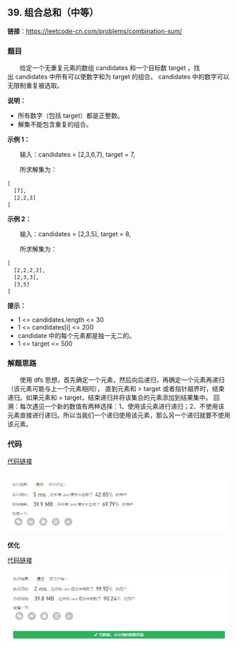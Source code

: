 ## 39. 组合总和（中等）

**链接**：https://leetcode-cn.com/problems/combination-sum/

### 题目

&emsp;&emsp;给定一个无重复元素的数组 candidates 和一个目标数 target ，找出 candidates 中所有可以使数字和为 target 的组合。
candidates 中的数字可以无限制重复被选取。

**说明：**

* 所有数字（包括 target）都是正整数。
* 解集不能包含重复的组合。 

**示例 1：**

&emsp;&emsp;输入：candidates = [2,3,6,7], target = 7,

&emsp;&emsp;所求解集为：
````
[
  [7],
  [2,2,3]
]
````
**示例 2：**

&emsp;&emsp;输入：candidates = [2,3,5], target = 8,

&emsp;&emsp;所求解集为：
````
[
  [2,2,2,2],
  [2,3,3],
  [3,5]
]
````

**提示：**

* 1 <= candidates.length <= 30
* 1 <= candidates[i] <= 200
* candidate 中的每个元素都是独一无二的。
* 1 <= target <= 500



### 解题思路

&emsp;&emsp;使用 dfs 思想，首先确定一个元素，然后向后递归，再确定一个元素再递归（该元素可能与上一个元素相同），
直到元素和 > target 或者指针越界时，结束递归。如果元素和 = target，结束递归并将该集合的元素添加到结果集中。
回溯：每次遇见一个新的数值有两种选择：1、使用该元素进行递归；2、不使用该元素直接进行递归。所以当我们一个递归使用该元素，那么另一个递归就要不使用该元素。

### 代码

[代码链接](Solution1.java)

![提交记录](39(1).png)

**优化**

[代码链接](Solution2.java)

![提交记录](39(2).png)